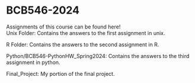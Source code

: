 # BCB546-2024
Assignments of this course can be found here!
<br>
Unix Folder: Contains the answers to the first assignment in unix.

R Folder: Contains the answers to the second assignment in R.

Python/BCB546-PythonHW_Spring2024: Contains the answers to the third assignment in python.

Final_Project: My portion of the final project.
